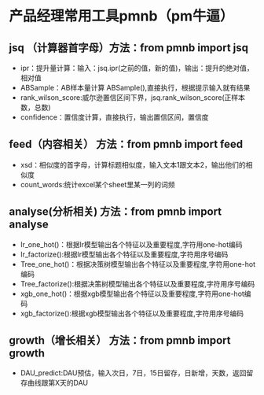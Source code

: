 # 产品经理常用工具pmnb（pm牛逼）

## jsq （计算器首字母）方法：from pmnb import jsq
 * ipr：提升量计算：输入：jsq.ipr(之前的值，新的值)，输出：提升的绝对值，相对值  
 * ABSample：AB样本量计算  ABSample(),直接执行，根据提示输入就有结果
 * rank_wilson_score:威尔逊置信区间下界，jsq.rank_wilson_score(正样本数，总数)
 * confidence：置信度计算，直接执行，输出置信区间，置信度

## feed（内容相关） 方法：from pmnb import feed
 * xsd：相似度的首字母，计算标题相似度，输入文本1跟文本2，输出他们的相似度
 * count_words:统计excel某个sheet里某一列的词频

## analyse(分析相关) 方法：from pmnb import analyse
 * lr_one_hot()：根据lr模型输出各个特征以及重要程度,字符用one-hot编码
 * lr_factorize():根据lr模型输出各个特征以及重要程度,字符用序号编码
 * Tree_one_hot()：根据决策树模型输出各个特征以及重要程度,字符用one-hot编码
 * Tree_factorize():根据决策树模型输出各个特征以及重要程度,字符用序号编码
 * xgb_one_hot()：根据xgb模型输出各个特征以及重要程度,字符用one-hot编码
 * xgb_factorize():根据xgb模型输出各个特征以及重要程度,字符用序号编码


## growth（增长相关） 方法：from pmnb import growth
 * DAU_predict:DAU预估，输入次日，7日，15日留存，日新增，天数，返回留存曲线跟第X天的DAU
